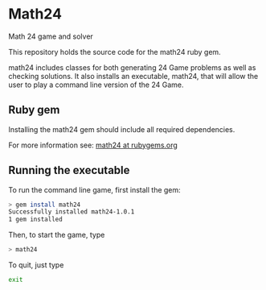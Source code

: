 Math24
======

Math 24 game and solver

This repository holds the source code for the math24 ruby gem.

math24 includes classes for both generating 24 Game problems as well as checking solutions. It also installs an executable, math24, that will allow the user to play a command line version of the 24 Game.

Ruby gem
--------
Installing the math24 gem should include all required dependencies.

For more information see:
[math24 at rubygems.org](https://rubygems.org/gems/math24)

Running the executable
----------------------
To run the command line game, first install the gem:
```bash
> gem install math24
Successfully installed math24-1.0.1
1 gem installed
```

Then, to start the game, type
```bash
> math24
```

To quit, just type
```bash
exit
```